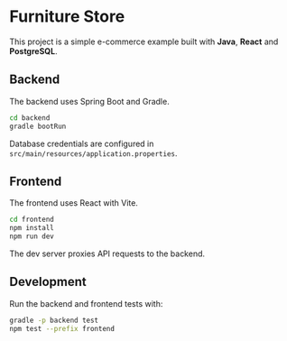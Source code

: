 # Furniture Store

This project is a simple e-commerce example built with **Java**, **React** and **PostgreSQL**.

## Backend

The backend uses Spring Boot and Gradle.

```bash
cd backend
gradle bootRun
```

Database credentials are configured in `src/main/resources/application.properties`.

## Frontend

The frontend uses React with Vite.

```bash
cd frontend
npm install
npm run dev
```

The dev server proxies API requests to the backend.

## Development

Run the backend and frontend tests with:

```bash
gradle -p backend test
npm test --prefix frontend
```


